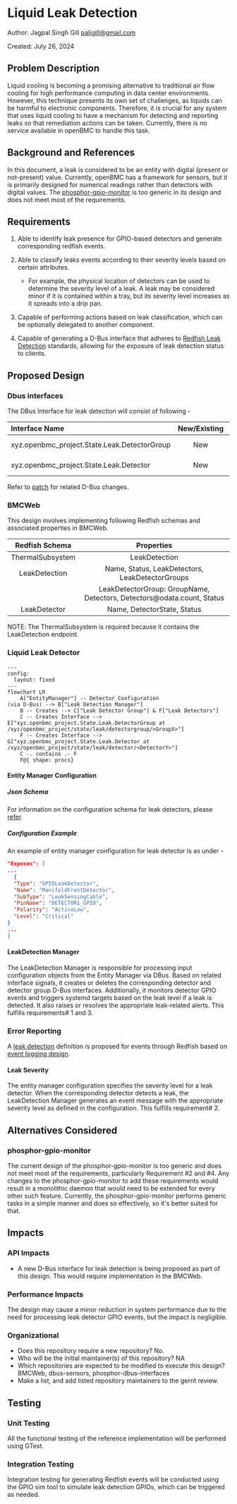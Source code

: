 # Liquid Leak Detection

Author: Jagpal Singh Gill <paligill@gmail.com>

Created: July 26, 2024

## Problem Description

Liquid cooling is becoming a promising alternative to traditional air flow
cooling for high performance computing in data center environments. However,
this technique presents its own set of challenges, as liquids can be harmful to
electronic components. Therefore, it is crucial for any system that uses liquid
cooling to have a mechanism for detecting and reporting leaks so that
remediation actions can be taken. Currently, there is no service available in
openBMC to handle this task.

## Background and References

In this document, a leak is considered to be an entity with digital (present or
not-present) value. Currently, openBMC has a framework for sensors, but it is
primarily designed for numerical readings rather than detectors with digital
values. The
[phosphor-gpio-monitor](https://github.com/openbmc/phosphor-gpio-monitor) is too
generic in its design and does not meet most of the requirements.

## Requirements

1. Able to identify leak presence for GPIO-based detectors and generate
   corresponding redfish events.
2. Able to classify leaks events according to their severity levels based on
   certain attributes.

   - For example, the physical location of detectors can be used to determine
     the severity level of a leak. A leak may be considered minor if it is
     contained within a tray, but its severity level increases as it spreads
     into a drip pan.

3. Capable of performing actions based on leak classification, which can be
   optionally delegated to another component.
4. Capable of generating a D-Bus interface that adheres to
   [Redfish Leak Detection](https://redfish.dmtf.org/schemas/v1/LeakDetection.v1_0_1.json)
   standards, allowing for the exposure of leak detection status to clients.

## Proposed Design

### Dbus interfaces

The DBus Interface for leak detection will consist of following -

| Interface Name                               | New/Existing |        Purpose/Updates         |
| :------------------------------------------- | :----------: | :----------------------------: |
| xyz.openbmc_project.State.Leak.DetectorGroup |     New      | Implements Leak Detector Group |
| xyz.openbmc_project.State.Leak.Detector      |     New      |    Implements Leak Detector    |

Refer to
[patch](https://gerrit.openbmc.org/c/openbmc/phosphor-dbus-interfaces/+/73151)
for related D-Bus changes.

### BMCWeb

This design involves implementing following Redfish schemas and associated
properties in BMCWeb.

|  Redfish Schema  |                               Properties                                |
| :--------------: | :---------------------------------------------------------------------: |
| ThermalSubsystem |                              LeakDetection                              |
|  LeakDetection   |             Name, Status, LeakDetectors, LeakDetectorGroups             |
|                  | LeakDetectorGroup: GroupName, Detectors, Detectors\@odata.count, Status |
|   LeakDetector   |                       Name, DetectorState, Status                       |

NOTE: The ThermalSubsystem is required because it contains the LeakDetection
endpoint.

### Liquid Leak Detector

```mermaid
---
config:
  layout: fixed
---
flowchart LR
    A["EntityManager"] -- Detector Configuration
(via D-Bus) --> B["Leak Detection Manager"]
    B -- Creates --> C["Leak Detector Group"] & F["Leak Detectors"]
    C -- Creates Interface --> E["xyz.openbmc_project.State.Leak.DetectorGroup at /xyz/openbmc_project/state/leak/detectorgroup/<GroupX>"]
    F -- Creates Interface --> G["xyz.openbmc_project.State.Leak.Detector at /xyz/openbmc_project/state/leak/detector/<DetectorY>"]
    C -. contains .- F
    F@{ shape: procs}
```

#### Entity Manager Configuration

##### Json Schema

For information on the configuration schema for leak detectors, please
[refer](https://gerrit.openbmc.org/c/openbmc/entity-manager/+/75734).

##### Configuration Example

An example of entity manager configuration for leak detector is as under -

```json
"Exposes": [
...
  {
  "Type": "GPIOLeakDetector",
  "Name": "ManifoldFrontDetector",
  "SubType": "LeakSensingCable",
  "PinName": "DETECTOR1_GPIO",
  "Polarity": "ActiveLow",
  "Level": "Critical"
}
...
]
```

#### LeakDetection Manager

The LeakDetection Manager is responsible for processing input configuration
objects from the Entity Manager via DBus. Based on related interface signals, it
creates or deletes the corresponding detector and detector group D-Bus
interfaces. Additionally, it monitors detector GPIO events and triggers systemd
targets based on the leak level if a leak is detected. It also raises or
resolves the appropriate leak-related alerts. This fulfills requirements# 1
and 3.

### Error Reporting

A
[leak detection](https://gerrit.openbmc.org/c/openbmc/phosphor-dbus-interfaces/+/73707)
definition is proposed for events through Redfish based on
[event logging design](https://github.com/openbmc/docs/blob/master/designs/event-logging.md).

#### Leak Severity

The entity manager configuration specifies the severity level for a leak
detector. When the corresponding detector detects a leak, the LeakDetection
Manager generates an event message with the appropriate severity level as
defined in the configuration. This fulfills requirement# 2.

## Alternatives Considered

### phosphor-gpio-monitor

The current design of the phosphor-gpio-monitor is too generic and does not meet
most of the requirements, particularly Requirement #2 and #4. Any changes to the
phosphor-gpio-monitor to add these requirements would result in a monolithic
daemon that would need to be extended for every other such feature. Currently,
the phosphor-gpio-monitor performs generic tasks in a simple manner and does so
effectively, so it's better suited for that.

## Impacts

### API Impacts

- A new D-Bus interface for leak detection is being proposed as part of this
  design. This would require implementation in the BMCWeb.

### Performance Impacts

The design may cause a minor reduction in system performance due to the need for
processing leak detector GPIO events, but the impact is negligible.

### Organizational

- Does this repository require a new repository? No.
- Who will be the initial maintainer(s) of this repository? NA
- Which repositories are expected to be modified to execute this design? BMCWeb,
  dbus-sensors, phosphor-dbus-interfaces
- Make a list, and add listed repository maintainers to the gerrit review.

## Testing

### Unit Testing

All the functional testing of the reference implementation will be performed
using GTest.

### Integration Testing

Integration testing for generating Redfish events will be conducted using the
GPIO sim tool to simulate leak detection GPIOs, which can be triggered as
needed.
